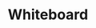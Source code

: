 ---
title: "Whiteboard"
description: "Whiteboard is a simplified excalidraw clone"
tags: ["app", "web"]
---